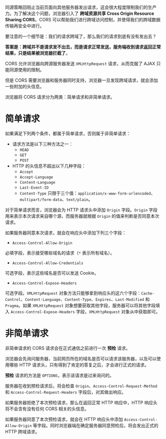 同源策略回阻止当前页面向其他服务器发出请求，这会很大程度限制我们的生产力。为了解决这个问题，浏览器引入了 **跨域资源共享 Cross Origin Resource Sharing CORS**。CORS 可以帮助我们进行跨域访问控制，并使得我们的跨域数据传输再安全中进行。

要注意的一个细节是：我们的请求跨域了，那么我们的请求到底有没有发出去？

**答案是：跨域并不是请求发不出去，而是请求正常发送，服务端收到请求返回正常结果，只是结果被浏览器拦截了**。

CORS 允许浏览器向跨源服务器发送 `XMLHttpRequest` 请求，从而克服了 AJAX 只能同源使用的限制。

但是 CORS 需要浏览器和服务器同时支持，浏览器一旦发现跨域请求，就会添加一些附加的头信息。

浏览器将 CORS 请求分为两类：简单请求和非简单请求。

# 简单请求

如果满足下列两个条件，都属于简单请求，否则属于非简单请求：

+ 请求方法是以下三种方法之一：
  + `HEAD`
  + `GET`
  + `POST`
+ HTTP 的头信息不超出以下几种字段：
  + `Accept`
  + `Accept-Language`
  + `Content-Language`
  + `Last-Event-ID`
  + `Content-Type` 只限于三个值：`application/x-www-form-urlencoded`、`multipart/form-data`、`text/plain`。

对于简单请求而言，浏览器会为 HTTP 请求头中添加 `Origin` 字段。`Origin` 字段用来表示本次请求来自哪个源，而服务器就根据 `Origin` 的值来判断是否同意本次请求。

如果服务器同意本次请求，就会在响应头中添加下列三个字段：

+ `Access-Control-Allow-Origin`

必填字段，表示接受哪些域名的请求（`*` 表示所有域名）。

+ `Access-Control-Allow-Credentials`

可选字段，表示这些域名是否可以发送 Cookie。

+ `Access-Control-Expose-Headers`

可选字段。`XMLHttpRequest` 对象方法只能够拿到响应头的这六个字段：`Cache-Control`、`Content-Language`、`Content-Type`、`Expires`、`Last-Modified` 和 `Pragma`。如果 `XMLHttpRequest` 对象想要获取其他字段，服务器可以将其他字段填入 `Access-Control-Expose-Headers` 字段，`XMLHttpRequest` 对象从中获取即可。

# 非简单请求

非简单请求的 CORS 请求会在正式通信之前进行一次 **预检** 请求。

浏览器会先询问服务器，当前网页所在的域名是否可以请求该服务器，以及可以使用哪些 HTTP 请求头，只有得到了肯定的答复之后，才会进行正式的请求。

**预检** 请求的方法是 `OPTIONS`，表示该请求是过来询问的。

服务器在收到预检请求后，将会检查 `Origin`、`Access-Control-Request-Method` 和 `Access-Control-Request-Headers` 字段后，对其做出响应。

如果服务器拒绝了本次预检请求，那么在返回正常 HTTP 响应中，HTTP 响应头将不会含有没有任何 CORS 相关的头信息。

如果服务器同意了本次预检请求，就会在 HTTP 响应头中添加 `Access-Control-Allow-Origin` 等字段。同时浏览器端在确定服务器同意预检后，将会发出正式的 HTTP 跨域请求。
